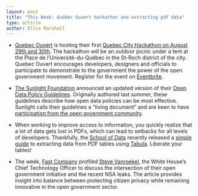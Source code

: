 ```yaml
---
layout: post
title: "This Week: Québec Ouvert hackathon and extracting pdf data"
type: article
author: Ellie Marshall
---
```

- [Quebec Ouvert](http://www.quebecouvert.org) is hosting their first [Quebec City Hackathon on August 29th and 30th](http://quebecouvert.org/article/post/hackathon-pique-nique-numerique). The hackathon will be an outdoor picnic under a tent at the Place de l’Université-du-Québec in the St-Roch district of the city. Quebec Ouvert encourages developers, designers and officials to participate to demonstrate to the government the power of the open government movement. Register for the event on [Eventbrite](http://hackathon-pique-nique-numerique.eventbrite.com/).

- [The Sunlight Foundation](http://www.sunlightfoundation.org) announced an updated version of their [Open Data Policy Guidelines](http://sunlightfoundation.com/opendataguidelines/). Originally authored last summer, these guidelines describe how open data policies can be most effective. Sunlight calls their guidelines a “living document” and are keen to have [participation from the open government community](http://sunlightfoundation.com/blog/2013/08/12/announcing-the-open-data-policy-guidelines-version-2-0/).

- When working to improve access to information, you quickly realize that a lot of data gets lost in PDFs, which can lead to setbacks for all levels of developers. Thankfully, the [School of Data](http://schoolofdata.org/) recently released a [simple guide](http://schoolofdata.org/handbook/recipes/extracting-data-from-pdf-with-tabula/) to extracting data from PDF tables using [Tabula](http://jazzido.github.io/tabula/). Liberate your tables!

- The week, [Fast Company](http://www.fastcompany.com/3015361/can-the-white-house-really-walk-the-line-between-open-data-and-nsa) profiled [Steve Vanroekel](https://cio.gov/author/steven-vanroekel/), the White House’s Chief Technology Officer to discuss the intersection of their open government initiative and the recent NSA leaks. The article provides insight into balance between protecting citizen privacy while remaining innovative in the open government sector.

 
